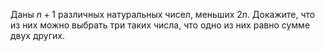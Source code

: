 Даны $n+1$ различных натуральных чисел, меньших $2n$. Докажите, что из них можно выбрать три таких числа, что одно из них равно сумме двух других.